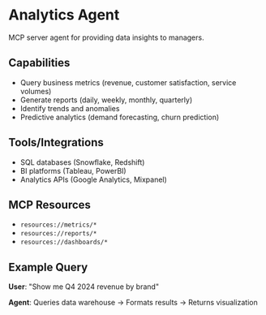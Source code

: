 # Analytics Agent

MCP server agent for providing data insights to managers.

## Capabilities

- Query business metrics (revenue, customer satisfaction, service volumes)
- Generate reports (daily, weekly, monthly, quarterly)
- Identify trends and anomalies
- Predictive analytics (demand forecasting, churn prediction)

## Tools/Integrations

- SQL databases (Snowflake, Redshift)
- BI platforms (Tableau, PowerBI)
- Analytics APIs (Google Analytics, Mixpanel)

## MCP Resources

- `resources://metrics/*`
- `resources://reports/*`
- `resources://dashboards/*`

## Example Query

**User**: "Show me Q4 2024 revenue by brand"

**Agent**: Queries data warehouse → Formats results → Returns visualization
